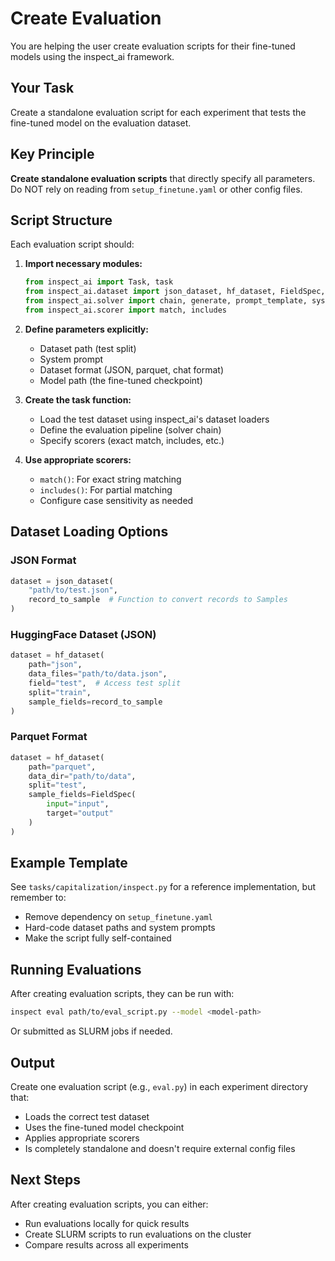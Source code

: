 # Create Evaluation

You are helping the user create evaluation scripts for their fine-tuned models using the inspect_ai framework.

## Your Task

Create a standalone evaluation script for each experiment that tests the fine-tuned model on the evaluation dataset.

## Key Principle

**Create standalone evaluation scripts** that directly specify all parameters. Do NOT rely on reading from `setup_finetune.yaml` or other config files.

## Script Structure

Each evaluation script should:

1. **Import necessary modules:**
   ```python
   from inspect_ai import Task, task
   from inspect_ai.dataset import json_dataset, hf_dataset, FieldSpec, Sample
   from inspect_ai.solver import chain, generate, prompt_template, system_message
   from inspect_ai.scorer import match, includes
   ```

2. **Define parameters explicitly:**
   - Dataset path (test split)
   - System prompt
   - Dataset format (JSON, parquet, chat format)
   - Model path (the fine-tuned checkpoint)

3. **Create the task function:**
   - Load the test dataset using inspect_ai's dataset loaders
   - Define the evaluation pipeline (solver chain)
   - Specify scorers (exact match, includes, etc.)

4. **Use appropriate scorers:**
   - `match()`: For exact string matching
   - `includes()`: For partial matching
   - Configure case sensitivity as needed

## Dataset Loading Options

### JSON Format
```python
dataset = json_dataset(
    "path/to/test.json",
    record_to_sample  # Function to convert records to Samples
)
```

### HuggingFace Dataset (JSON)
```python
dataset = hf_dataset(
    path="json",
    data_files="path/to/data.json",
    field="test",  # Access test split
    split="train",
    sample_fields=record_to_sample
)
```

### Parquet Format
```python
dataset = hf_dataset(
    path="parquet",
    data_dir="path/to/data",
    split="test",
    sample_fields=FieldSpec(
        input="input",
        target="output"
    )
)
```

## Example Template

See `tasks/capitalization/inspect.py` for a reference implementation, but remember to:
- Remove dependency on `setup_finetune.yaml`
- Hard-code dataset paths and system prompts
- Make the script fully self-contained

## Running Evaluations

After creating evaluation scripts, they can be run with:

```bash
inspect eval path/to/eval_script.py --model <model-path>
```

Or submitted as SLURM jobs if needed.

## Output

Create one evaluation script (e.g., `eval.py`) in each experiment directory that:
- Loads the correct test dataset
- Uses the fine-tuned model checkpoint
- Applies appropriate scorers
- Is completely standalone and doesn't require external config files

## Next Steps

After creating evaluation scripts, you can either:
- Run evaluations locally for quick results
- Create SLURM scripts to run evaluations on the cluster
- Compare results across all experiments
